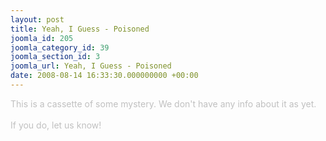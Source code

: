 ```yaml
---
layout: post
title: Yeah, I Guess - Poisoned
joomla_id: 205
joomla_category_id: 39
joomla_section_id: 3
joomla_url: Yeah, I Guess - Poisoned
date: 2008-08-14 16:33:30.000000000 +00:00
---
```

<span style="color: #c0c0c0" class="Apple-style-span">This is a cassette of some mystery. We don't have any info about it as yet. <br />
<br />
If you do, let us know!</span>
